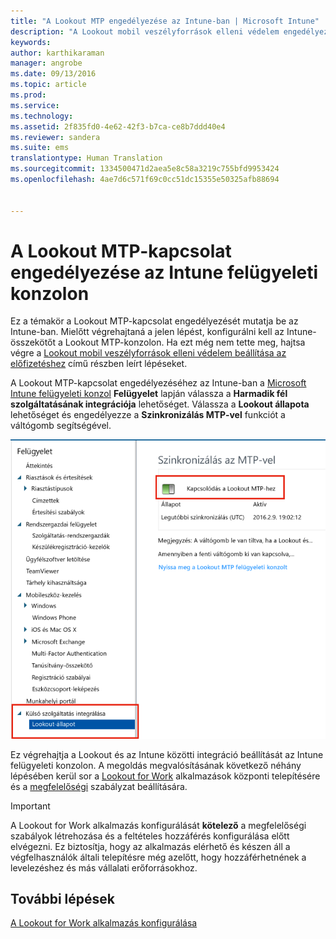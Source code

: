 ```yaml
---
title: "A Lookout MTP engedélyezése az Intune-ban | Microsoft Intune"
description: "A Lookout mobil veszélyforrások elleni védelem engedélyezése az Intune felügyeleti konzolon."
keywords: 
author: karthikaraman
manager: angrobe
ms.date: 09/13/2016
ms.topic: article
ms.prod: 
ms.service: 
ms.technology: 
ms.assetid: 2f835fd0-4e62-42f3-b7ca-ce8b7ddd40e4
ms.reviewer: sandera
ms.suite: ems
translationtype: Human Translation
ms.sourcegitcommit: 1334500471d2aea5e8c58a3219c755bfd9953424
ms.openlocfilehash: 4ae7d6c571f69c0cc51dc15355e50325afb88694


---
```


# A Lookout MTP-kapcsolat engedélyezése az Intune felügyeleti konzolon
Ez a témakör a Lookout MTP-kapcsolat engedélyezését mutatja be az Intune-ban. Mielőtt végrehajtaná a jelen lépést, konfigurálni kell az Intune-összekötőt a Lookout MTP-konzolon.  Ha ezt még nem tette meg, hajtsa végre a [Lookout mobil veszélyforrások elleni védelem beállítása az előfizetéshez](set-up-your-subscription-with-lookout-mtp.md) című részben leírt lépéseket.

A Lookout MTP-kapcsolat engedélyezéséhez az Intune-ban a [Microsoft Intune felügyeleti konzol](https://manage.microsoft.com) **Felügyelet** lapján válassza a **Harmadik fél szolgáltatásának integrációja** lehetőséget. Válassza a **Lookout állapota** lehetőséget és engedélyezze a **Szinkronizálás MTP-vel** funkciót a váltógomb segítségével.

![képernyőkép a Lookout szinkronizálási lapjáról a váltógomb kiemelésével](../media/mtp/lookout-intune-synchronization.png)

Ez végrehajtja a Lookout és az Intune közötti integráció beállítását az Intune felügyeleti konzolon.  A megoldás megvalósításának következő néhány lépésében kerül sor a [Lookout for Work](configure-and-deploy-lookout-for-work-apps.md) alkalmazások központi telepítésére és a [megfelelőségi](enable-device-threat-protection-rule-in-compliance-policy.md) szabályzat beállítására.

>[!IMPORTANT]
> A Lookout for Work alkalmazás konfigurálását **kötelező** a megfelelőségi szabályok létrehozása és a feltételes hozzáférés konfigurálása előtt elvégezni. Ez biztosítja, hogy az alkalmazás elérhető és készen áll a végfelhasználók általi telepítésre még azelőtt, hogy hozzáférhetnének a levelezéshez és más vállalati erőforrásokhoz.
## További lépések
[A Lookout for Work alkalmazás konfigurálása ](configure-and-deploy-lookout-for-work-apps.md)



<!--HONumber=Sep16_HO2-->


